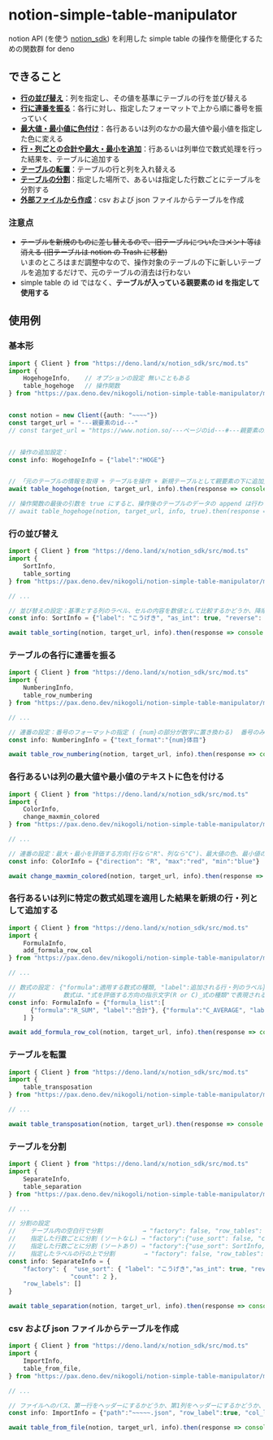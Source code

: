 # notion-simple-table-manipulator
 notion API (を使う [notion_sdk](https://deno.land/x/notion_sdk)) を利用した simple table の操作を簡便化するための関数群 for deno
 
 ## できること
 - [**行の並び替え**](https://github.com/nikogoli/notion-simple-table-manipulator/edit/main/README.md#%E8%A1%8C%E3%81%AE%E4%B8%A6%E3%81%B3%E6%9B%BF%E3%81%88)：列を指定し、その値を基準にテーブルの行を並び替える
 - [**行に連番を振る**](https://github.com/nikogoli/notion-simple-table-manipulator/edit/main/README.md#%E3%83%86%E3%83%BC%E3%83%96%E3%83%AB%E3%81%AE%E5%90%84%E8%A1%8C%E3%81%AB%E9%80%A3%E7%95%AA%E3%82%92%E6%8C%AF%E3%82%8B)：各行に対し、指定したフォーマットで上から順に番号を振っていく
 - [**最大値・最小値に色付け**](https://github.com/nikogoli/notion-simple-table-manipulator/edit/main/README.md#%E5%90%84%E8%A1%8C%E3%81%82%E3%82%8B%E3%81%84%E3%81%AF%E5%88%97%E3%81%AE%E6%9C%80%E5%A4%A7%E5%80%A4%E3%82%84%E6%9C%80%E5%B0%8F%E5%80%A4%E3%81%AE%E3%83%86%E3%82%AD%E3%82%B9%E3%83%88%E3%81%AB%E8%89%B2%E3%82%92%E4%BB%98%E3%81%91%E3%82%8B)：各行あるいは列のなかの最大値や最小値を指定した色に変える
 - [**行・列ごとの合計や最大・最小を追加**](https://github.com/nikogoli/notion-simple-table-manipulator/edit/main/README.md#%E5%90%84%E8%A1%8C%E3%81%82%E3%82%8B%E3%81%84%E3%81%AF%E5%88%97%E3%81%AB%E7%89%B9%E5%AE%9A%E3%81%AE%E6%95%B0%E5%BC%8F%E5%87%A6%E7%90%86%E3%82%92%E9%81%A9%E7%94%A8%E3%81%97%E3%81%9F%E7%B5%90%E6%9E%9C%E3%82%92%E6%96%B0%E8%A6%8F%E3%81%AE%E8%A1%8C%E5%88%97%E3%81%A8%E3%81%97%E3%81%A6%E8%BF%BD%E5%8A%A0%E3%81%99%E3%82%8B)：行あるいは列単位で数式処理を行った結果を、テーブルに追加する
 - [**テーブルの転置**](https://github.com/nikogoli/notion-simple-table-manipulator/edit/main/README.md#%E3%83%86%E3%83%BC%E3%83%96%E3%83%AB%E3%82%92%E8%BB%A2%E7%BD%AE)：テーブルの行と列を入れ替える
 - [**テーブルの分割**](https://github.com/nikogoli/notion-simple-table-manipulator/edit/main/README.md#%E3%83%86%E3%83%BC%E3%83%96%E3%83%AB%E3%82%92%E5%88%86%E5%89%B2)：指定した場所で、あるいは指定した行数ごとにテーブルを分割する
 - [**外部ファイルから作成**](https://github.com/nikogoli/notion-simple-table-manipulator/edit/main/README.md#csv-%E3%81%8A%E3%82%88%E3%81%B3-json-%E3%83%95%E3%82%A1%E3%82%A4%E3%83%AB%E3%81%8B%E3%82%89%E3%83%86%E3%83%BC%E3%83%96%E3%83%AB%E3%82%92%E4%BD%9C%E6%88%90)：csv および json ファイルからテーブルを作成
 
 
 
### 注意点
- ~~テーブルを新規のものに差し替えるので、旧テーブルについたコメント等は消える (旧テーブルは notion の Trash に移動)~~ <br>
  いまのところはまだ調整中なので、操作対象のテーブルの下に新しいテーブルを追加するだけで、元のテーブルの消去は行わない
- simple table の id ではなく、**テーブルが入っている親要素の id を指定して使用する**



## 使用例
### 基本形
```typescript
import { Client } from "https://deno.land/x/notion_sdk/src/mod.ts"
import { 
    HogehogeInfo,    // オプションの設定 無いこともある
    table_hogehoge   // 操作関数
} from "https://pax.deno.dev/nikogoli/notion-simple-table-manipulator/mod.ts"


const notion = new Client({auth: "~~~~"})
const target_url = "---親要素のid---"
// const target_url = "https://www.notion.so/---ページのid---#---親要素のid---"  // notion 上で取得したブロックのリンクでもOK


// 操作の追加設定：
const info: HogehogeInfo = {"label":"HOGE"}


// 「元のテーブルの情報を取得 + テーブルを操作 + 新規テーブルとして親要素の下に追加」をまとめて行う
await table_hogehoge(notion, target_url, info).then(response => console.log(response))

// 操作関数の最後の引数を true にすると、操作後のテーブルのデータの append は行わず response.results に入れて返す (確認・追加操作用)
// await table_hogehoge(notion, target_url, info, true).then(response => console.log(response))
```


### 行の並び替え
```typescript
import { Client } from "https://deno.land/x/notion_sdk/src/mod.ts"
import { 
    SortInfo,
    table_sorting
} from "https://pax.deno.dev/nikogoli/notion-simple-table-manipulator/mod.ts"

// ...

// 並び替えの設定：基準とする列のラベル、セルの内容を数値として比較するかどうか、降順にするかどうか
const info: SortInfo = {"label": "こうげき", "as_int": true, "reverse": true}

await table_sorting(notion, target_url, info).then(response => console.log(response))
```


### テーブルの各行に連番を振る
```typescript
import { Client } from "https://deno.land/x/notion_sdk/src/mod.ts"
import { 
    NumberingInfo,
    table_row_numbering
} from "https://pax.deno.dev/nikogoli/notion-simple-table-manipulator/mod.ts"

// ...

// 連番の設定：番号のフォーマットの指定 ( {num}の部分が数字に置き換わる)  番号のみの普通の形式で良い場合は、引数自体を渡さない
const info: NumberingInfo = {"text_format":"{num}体目"}

await table_row_numbering(notion, target_url, info).then(response => console.log(response))
```


### 各行あるいは列の最大値や最小値のテキストに色を付ける
```typescript
import { Client } from "https://deno.land/x/notion_sdk/src/mod.ts"
import { 
    ColorInfo,
    change_maxmin_colored
} from "https://pax.deno.dev/nikogoli/notion-simple-table-manipulator/mod.ts"

// ...

// 連番の設定：最大・最小を評価する方向(行なら"R"、列なら"C")、最大値の色、最小値の色
const info: ColorInfo = {"direction": "R", "max":"red", "min":"blue"}

await change_maxmin_colored(notion, target_url, info).then(response => console.log(response))
```


### 各行あるいは列に特定の数式処理を適用した結果を新規の行・列として追加する
```typescript
import { Client } from "https://deno.land/x/notion_sdk/src/mod.ts"
import { 
    FormulaInfo,
    add_formula_row_col
} from "https://pax.deno.dev/nikogoli/notion-simple-table-manipulator/mod.ts"

// ...

// 数式の設定： {"formula":適用する数式の種類, "label":追加される行・列のラベル} 形式でリスト内に列記する
//             数式は、"式を評価する方向の指示文字(R or C)_式の種類"で表現される。式は SUM, AVERAGE, MAX, MIN, COUNT と **NAME系
const info: FormulaInfo = {"formula_list":[
      {"formula":"R_SUM", "label":"合計"}, {"formula":"C_AVERAGE", "label":"平均"},  {"formula":"C_MAXNAME","label":"最大"}
    ] }

await add_formula_row_col(notion, target_url, info).then(response => console.log(response))
```


### テーブルを転置
```typescript
import { Client } from "https://deno.land/x/notion_sdk/src/mod.ts"
import { 
    table_transposation
} from "https://pax.deno.dev/nikogoli/notion-simple-table-manipulator/mod.ts"

// ...

await table_transposation(notion, target_url).then(response => console.log(response))
```


### テーブルを分割
```typescript
import { Client } from "https://deno.land/x/notion_sdk/src/mod.ts"
import { 
    SeparateInfo,
    table_separation
} from "https://pax.deno.dev/nikogoli/notion-simple-table-manipulator/mod.ts"

// ...

// 分割の設定
//    テーブル内の空白行で分割           → "factory": false, "row_tables": []
//    指定した行数ごとに分割 (ソートなし) → "factory":{"use_sort": false, "count": 2},  "row_tables": []
//    指定した行数ごとに分割 (ソートあり) → "factory":{"use_sort": SortInfo, "count": 2},  "row_tables": []
//    指定したラベルの行の上で分割        → "factory": false, "row_tables": ["赤1"]
const info: SeparateInfo = {
    "factory": {  "use_sort": { "label": "こうげき","as_int": true, "reverse": true },
                 "count": 2 },
    "row_labels": []
}

await table_separation(notion, target_url, info).then(response => console.log(response))
```

### csv および json ファイルからテーブルを作成
```typescript
import { Client } from "https://deno.land/x/notion_sdk/src/mod.ts"
import { 
    ImportInfo,
    table_from_file,
} from "https://pax.deno.dev/nikogoli/notion-simple-table-manipulator/mod.ts"

// ...

// ファイルへのパス、第一行をヘッダーにするかどうか、第1列をヘッダーにするかどうか、json のキーを各行の先頭のセルの内容にするかどうか
const info: ImportInfo = {"path":"~~~~~.json", "row_label":true, "col_label":true, "jsonkey_as_cell":false}

await table_from_file(notion, target_url, info).then(response => console.log(response))
```

